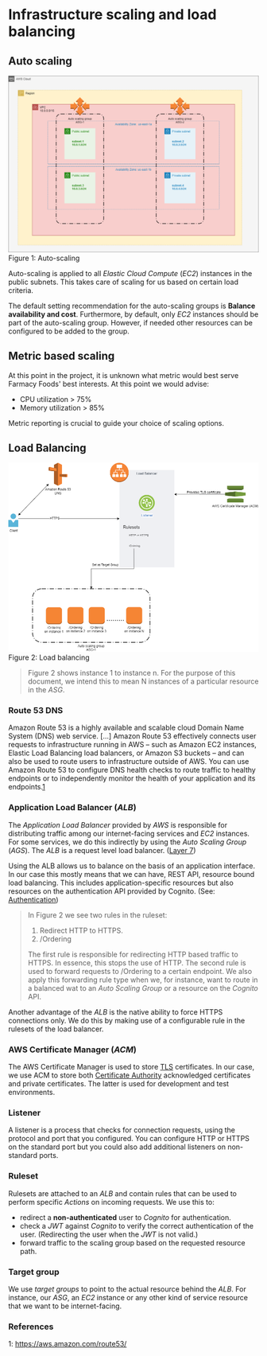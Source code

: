 # Infrastructure scaling and load balancing

## Auto scaling
![Auto scaling](/img/infra-auto-scaling.png)
Figure 1: Auto-scaling

Auto-scaling is applied to all _Elastic Cloud Compute_ (_EC2_) instances in the public subnets. This takes care of scaling for us based on certain load criteria.

The default setting recommendation for the auto-scaling groups is **Balance availability and cost**. Furthermore, by default, only _EC2_ instances should be part of the auto-scaling group. However, if needed other resources can be configured to be added to the group.

## Metric based scaling
At this point in the project, it is unknown what metric would best serve Farmacy Foods' best interests. At this point we would advise:
- CPU utilization > 75%
- Memory utilization > 85%

Metric reporting is crucial to guide your choice of scaling options.

## Load Balancing

![Balancing overview](/img/Balancing-Overview.png)
Figure 2: Load balancing

> Figure 2 shows instance 1 to instance n. For the purpose of this document, we intend this to mean N instances of a particular resource in the _ASG_.
### Route 53 DNS

Amazon Route 53 is a highly available and scalable cloud Domain Name System (DNS) web service. [...] Amazon Route 53 effectively connects user requests to infrastructure running in AWS – such as Amazon EC2 instances, Elastic Load Balancing load balancers, or Amazon S3 buckets – and can also be used to route users to infrastructure outside of AWS. You can use Amazon Route 53 to configure DNS health checks to route traffic to healthy endpoints or to independently monitor the health of your application and its endpoints.[1](#references)

### Application Load Balancer (_ALB_)

The _Application Load Balancer_ provided by _AWS_ is responsible for distributing traffic among our internet-facing services and _EC2_ instances. For some services, we do this indirectly by using the _Auto Scaling Group_ (_AGS_). The _ALB_ is a request level load balancer. ([Layer 7](https://en.wikipedia.org/wiki/Application_layer))

Using the ALB allows us to balance on the basis of an application interface. In our case this mostly means that we can have, REST API, resource bound load balancing. This includes application-specific resources but also resources on the authentication API provided by Cognito. (See: [Authentication](Authentication.md))

> In Figure 2 we see two rules in the ruleset:
> 1. Redirect HTTP to HTTPS.
> 2. /Ordering
>
> The first rule is responsible for redirecting HTTP based traffic to HTTPS. In essence, this stops the use of HTTP.
> The second rule is used to forward requests to /Ordering to a certain endpoint. We also apply this forwarding rule type when we, for instance, want to route in a balanced wat to an _Auto Scaling Group_ or a resource on the _Cognito_ API.

Another advantage of the _ALB_ is the native ability to force HTTPS connections only. We do this by making use of a configurable rule in the rulesets of the load balancer.

### AWS Certificate Manager (_ACM_)

The AWS Certificate Manager is used to store [TLS](https://en.wikipedia.org/wiki/Transport_Layer_Security) certificates. In our case, we use ACM to store both [Certificate Authority](https://en.wikipedia.org/wiki/Certificate_authority) acknowledged certificates and private certificates. The latter is used for development and test environments.

### Listener
A listener is a process that checks for connection requests, using the protocol and port that you configured. You can configure HTTP or HTTPS on the standard port but you could also add additional listeners on non-standard ports.

### Ruleset
Rulesets are attached to an _ALB_ and contain rules that can be used to perform specific _Actions_ on incoming requests. We use this to:
- redirect a **non-authenticated** user to _Cognito_ for authentication.
- check a _JWT_ against _Cognito_ to verify the correct authentication of the user. (Redirecting the user when the _JWT_ is not valid.)
- forward traffic to the scaling group based on the requested resource path.

### Target group
We use _target groups_ to point to the actual resource behind the _ALB_. For instance, our _ASG_, an _EC2_ instance or any other kind of service resource that we want to be internet-facing.

### References
1: https://aws.amazon.com/route53/
